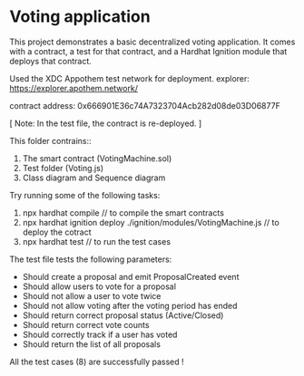 # Voting application

This project demonstrates a basic decentralized voting application. It comes with a contract, a test for that contract, and a Hardhat Ignition module that deploys that contract.

Used the XDC Appothem test network for deployment.
explorer: https://explorer.apothem.network/

contract address: 0x666901E36c74A7323704Acb282d08de03D06877F

[ Note: In the test file, the contract is re-deployed. ]

This folder contrains::

1. The smart contract (VotingMachine.sol)
2. Test folder (Voting.js)
3. Class diagram and Sequence diagram 


Try running some of the following tasks:

1. npx hardhat compile // to compile the smart contracts
2. npx hardhat ignition deploy ./ignition/modules/VotingMachine.js  // to deploy the cotract
3. npx hardhat test // to run the test cases

The test file tests the following parameters:

- Should create a proposal and emit ProposalCreated event
- Should allow users to vote for a proposal
- Should not allow a user to vote twice
- Should not allow voting after the voting period has ended
- Should return correct proposal status (Active/Closed)
- Should return correct vote counts
- Should correctly track if a user has voted
- Should return the list of all proposals


All the test cases (8) are successfully passed !



